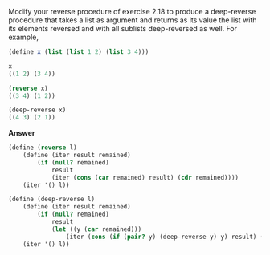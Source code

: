 Modify your reverse procedure of exercise 2.18 to produce a deep-reverse procedure that takes a list as argument and returns as its value the list with its elements reversed and with all sublists deep-reversed as well. For example,

```scheme
(define x (list (list 1 2) (list 3 4)))

x
((1 2) (3 4))

(reverse x)
((3 4) (1 2))

(deep-reverse x)
((4 3) (2 1))
```

**Answer**

```scheme
(define (reverse l)
    (define (iter result remained)
        (if (null? remained)
            result
            (iter (cons (car remained) result) (cdr remained))))
    (iter '() l))

(define (deep-reverse l)
    (define (iter result remained)
        (if (null? remained)
            result
            (let ((y (car remained)))
                (iter (cons (if (pair? y) (deep-reverse y) y) result) (cdr remained)))))
    (iter '() l))
```
